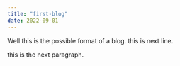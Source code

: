 ```yaml
---
title: "first-blog"
date: 2022-09-01
---
```


Well this is the possible format of a blog. 
this is next line.

this is the next paragraph.

